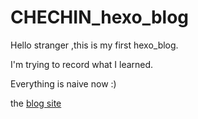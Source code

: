 # CHECHIN_hexo_blog

Hello stranger ,this is my first hexo_blog.

I'm trying to record what I learned.

Everything is naive now :)

the [blog site](https://wcc356.github.io/)
